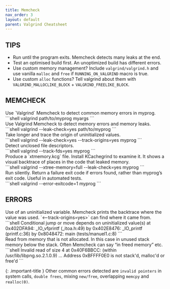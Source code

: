```yaml
---
title: Memcheck
nav_order: 3
layout: default
parent: Valgrind Cheatsheet
---
```


## **TIPS**

- Run until the program exits. Memcheck detects many leaks at the end.
- Test an optimised build first. An unoptimized build has different errors.
- Use custom memory management? Include `valgrind/valgrind.h` and use vanilla `malloc` and `free` if `RUNNING_ON_VALGRIND` macro is true.
- Use custom `alloc` functions? Tell valgrind about them with `VALGRIND_MALLOCLIKE_BLOCK` + `VALGRIND_FREELIKE_BLOCK`.

## **MEMCHECK**

<div class="code-example" markdown="1">
Use `Valgrind` Memcheck to detect common memory errors in myprog.
</div>
```shell
valgrind path/to/myprog myargs
```

<div class="code-example" shell="1">
Use Valgrind Memcheck to detect memory errors and memory leaks.
</div>
```shell
valgrind --leak-check=yes path/to/myprog
```

<div class="code-example" shell="1">
Take longer and trace the origin of uninitialized values.
</div>
```shell
valgrind --leak-check=yes --track-origins=yes myprog
```

<div class="code-example" shell="1">
Detect unclosed file descriptors.
</div>
```shell
valgrind --track-fds=yes myprog
```

<div class="code-example" shell="1">
Produce a `xtmemory.kcg` file. Install KCachegrind to examine it. It shows a visual backtrace of places in the code that leaked memory.
</div>
```shell
valgrind --xtree-memory=full --leak-check=yes myprog
```

<div class="code-example" shell="1">
Run silently. Return a failure exit code if errors found, rather than myprog’s exit code. Useful in automated tests.
</div>
```shell
valgrind --error-exitcode=1 myprog
```

## **ERRORS**

<div class="code-example" shell="1">
Use of an uninitialized variable. Memcheck prints the backtrace where the value was used. `<--track-origins=yes>` can find where it came from.
</div>
```shell
Conditional jump or move depends on uninitialized value(s)
    at 0x402DFA94: _IO_vfprintf (_itoa.h:49)
    by 0x402E8476: _IO_printf (printf.c:36)
    by 0x8048472: main (tests/manuel1.c:8)
```

<div class="code-example" shell="1">
Read from memory that is not allocated. In this case in unused stack memory below the stack. Often Memcheck can say “in freed memory” etc.
</div>
```shell
Invalid read of size 4
    at 0x40F6BBCC: (within /usr/lib/libpng.so.2.1.0.9)
    ...
Address 0xBFFFF0E0 is not stack'd, malloc'd or free'd
```

{: .important-title }
Other common errors detected are `invalid pointers` in system calls, `double frees`, mixing `new/free`, overlapping `memcpy` and `realloc(0)`.
